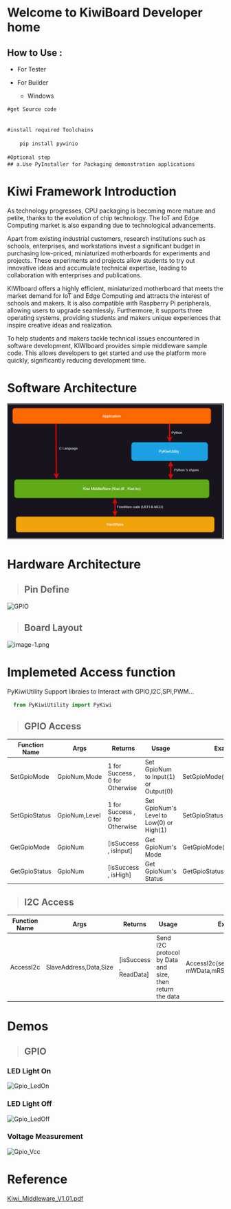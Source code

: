 # Welcome to KiwiBoard Developer home

## How to Use :

+ For Tester


+ For Builder
  + Windows
```
#get Source code

   
#install required Toolchains  
    
    pip install pywinio

#Optional step
## a.Use PyInstaller for Packaging demonstration applications 

```



# Kiwi Framework Introduction
As technology progresses, CPU packaging is becoming more mature and petite, thanks to the evolution of chip technology. The IoT and Edge Computing market is also expanding due to technological advancements.

Apart from existing industrial customers, research institutions such as schools, enterprises, and workstations invest a significant budget in purchasing low-priced, miniaturized motherboards for experiments and projects. These experiments and projects allow students to try out innovative ideas and accumulate technical expertise, leading to collaboration with enterprises and publications.

KIWIboard offers a highly efficient, miniaturized motherboard that meets the market demand for IoT and Edge Computing and attracts the interest of schools and makers. It is also compatible with Raspberry Pi peripherals, allowing users to upgrade seamlessly. Furthermore, it supports three operating systems, providing students and makers unique experiences that inspire creative ideas and realization.

To help students and makers tackle technical issues encountered in software development, KIWIboard provides simple middleware sample code. This allows developers to get started and use the platform more quickly, significantly reducing development time.


# Software Architecture
![SWArchitecture](Documentation/SWArchitecture.png)


# Hardware Architecture
>## Pin Define
![GPIO](Documentaion/GPIO.jpg)

>## Board Layout
![image-1.png](https://www.axiomtek.com/Download/Photo/kiwi310.jpg)

# Implemeted Access function
PyKiwiUtility Support libraies to Interact with GPIO,I2C,SPI,PWM...

```python
  from PyKiwiUtility import PyKiwi
```

>## GPIO Access

|Function Name| Args |Returns| Usage | Example|
|--|--|--|--|--|
|SetGpioMode | GpioNum,Mode | 1 for Success , 0 for Otherwise | Set GpioNum to Input(1) or Output(0) | SetGpioMode(GpioNum,Mode)|
|SetGpioStatus | GpioNum,Level | 1 for Success , 0 for Otherwise | Set GpioNum's Level to Low(0) or High(1) | SetGpioStatus(GpioNum,Level)|
|GetGpioMode | GpioNum | \[isSuccess , isInput\] | Get GpioNum's Mode  | GetGpioMode(GpioNum)|
|GetGpioStatus | GpioNum | \[isSuccess , isHigh\] | Get GpioNum's Status  | GetGpioStatus(GpioNum)|

>## I2C Access

|Function Name| Args |Returns| Usage | Example|
|--|--|--|--|--|
|AccessI2c | SlaveAddress,Data,Size | \[isSuccess , ReadData\] | Send I2C protocol by Data and size, then return the data  | AccessI2c(self._I2C_ADDRESS, mWData,mRSize)|

# Demos
>## GPIO
### LED Light On
![Gpio_LedOn](Documentaion/Gpio_LedOn.jpg)
### LED Light Off
![Gpio_LedOff](Documentaion/Gpio_LedOff.jpg)
### Voltage Measurement
![Gpio_Vcc](Documentaion/Gpio_Vcc.jpg)

# Reference

[Kiwi_Middleware_V1.01.pdf](Documentaion/Kiwi_Middleware_V1.01.pdf)
